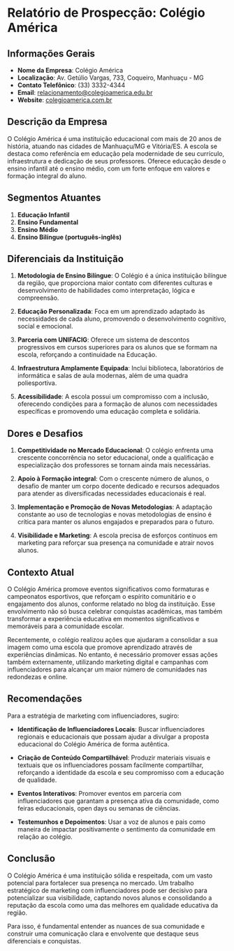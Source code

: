 # Relatório de Prospecção: Colégio América

## Informações Gerais

- **Nome da Empresa**: Colégio América
- **Localização**: Av. Getúlio Vargas, 733, Coqueiro, Manhuaçu - MG
- **Contato Telefônico**: (33) 3332-4344
- **Email**: relacionamento@colegioamerica.edu.br
- **Website**: [colegioamerica.com.br](http://colegioamerica.com.br)

## Descrição da Empresa

O Colégio América é uma instituição educacional com mais de 20 anos de história, atuando nas cidades de Manhuaçu/MG e Vitória/ES. A escola se destaca como referência em educação pela modernidade de seu currículo, infraestrutura e dedicação de seus professores. Oferece educação desde o ensino infantil até o ensino médio, com um forte enfoque em valores e formação integral do aluno.

## Segmentos Atuantes

1. **Educação Infantil**
2. **Ensino Fundamental**
3. **Ensino Médio**
4. **Ensino Bilíngue (português-inglês)**

## Diferenciais da Instituição

1. **Metodologia de Ensino Bilíngue**: O Colégio é a única instituição bilíngue da região, que proporciona maior contato com diferentes culturas e desenvolvimento de habilidades como interpretação, lógica e compreensão.
  
2. **Educação Personalizada**: Foca em um aprendizado adaptado às necessidades de cada aluno, promovendo o desenvolvimento cognitivo, social e emocional.

3. **Parceria com UNIFACIG**: Oferece um sistema de descontos progressivos em cursos superiores para os alunos que se formam na escola, reforçando a continuidade na Educação.

4. **Infraestrutura Amplamente Equipada**: Inclui biblioteca, laboratórios de informática e salas de aula modernas, além de uma quadra poliesportiva.

5. **Acessibilidade**: A escola possui um compromisso com a inclusão, oferecendo condições para a formação de alunos com necessidades específicas e promovendo uma educação completa e solidária.

## Dores e Desafios

1. **Competitividade no Mercado Educacional**: O colégio enfrenta uma crescente concorrência no setor educacional, onde a qualificação e especialização dos professores se tornam ainda mais necessárias.

2. **Apoio à Formação integral**: Com o crescente número de alunos, o desafio de manter um corpo docente dedicado e recursos adequados para atender as diversificadas necessidades educacionais é real.

3. **Implementação e Promoção de Novas Metodologias**: A adaptação constante ao uso de tecnologias e novas metodologias de ensino é crítica para manter os alunos engajados e preparados para o futuro.

4. **Visibilidade e Marketing**: A escola precisa de esforços contínuos em marketing para reforçar sua presença na comunidade e atrair novos alunos.

## Contexto Atual

O Colégio América promove eventos significativos como formaturas e campeonatos esportivos, que reforçam o espírito comunitário e o engajamento dos alunos, conforme relatado no blog da instituição. Esse envolvimento não só busca celebrar conquistas acadêmicas, mas também transformar a experiência educativa em momentos significativos e memoráveis para a comunidade escolar. 

Recentemente, o colégio realizou ações que ajudaram a consolidar a sua imagem como uma escola que promove aprendizado através de experiências dinâmicas. No entanto, é necessário promover essas ações também externamente, utilizando marketing digital e campanhas com influenciadores para alcançar um maior número de comunidades nas redondezas e online.

## Recomendações

Para a estratégia de marketing com influenciadores, sugiro:

- **Identificação de Influenciadores Locais**: Buscar influenciadores regionais e educacionais que possam ajudar a divulgar a proposta educacional do Colégio América de forma autêntica.
  
- **Criação de Conteúdo Compartilhável**: Produzir materiais visuais e textuais que os influenciadores possam facilmente compartilhar, reforçando a identidade da escola e seu compromisso com a educação de qualidade.

- **Eventos Interativos**: Promover eventos em parceria com influenciadores que garantam a presença ativa da comunidade, como feiras educacionais, open days ou semanas de ciências.

- **Testemunhos e Depoimentos**: Usar a voz de alunos e pais como maneira de impactar positivamente o sentimento da comunidade em relação ao colégio.

## Conclusão

O Colégio América é uma instituição sólida e respeitada, com um vasto potencial para fortalecer sua presença no mercado. Um trabalho estratégico de marketing com influenciadores pode ser decisivo para potencializar sua visibilidade, captando novos alunos e consolidando a reputação da escola como uma das melhores em qualidade educativa da região. 

Para isso, é fundamental entender as nuances de sua comunidade e construir uma comunicação clara e envolvente que destaque seus diferenciais e conquistas.